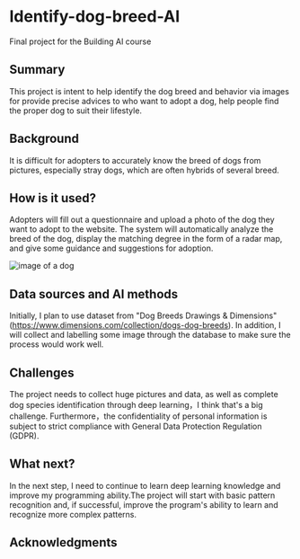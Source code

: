 
# Identify-dog-breed-AI

Final project for the Building AI course

## Summary

This project is intent to help identify the dog breed and behavior via images for provide precise advices to who want to adopt a dog, help people find the proper dog to suit their lifestyle.


## Background

It is difficult for adopters to accurately know the breed of dogs from pictures, especially stray dogs, which are often hybrids of several breed. 


## How is it used?

Adopters will fill out a questionnaire and upload a photo of the dog they want to adopt to the website. The system will automatically analyze the breed of the dog, display the matching degree in the form of a radar map, and give some guidance and suggestions for adoption.

![image of a dog](https://github.com/xiaoyuchen0220/my-ai-project/blob/main/hugo1.jpg)


## Data sources and AI methods

Initially, I plan to use dataset from "Dog Breeds Drawings & Dimensions" (https://www.dimensions.com/collection/dogs-dog-breeds). In addition, I will collect and labelling some image through the database to make sure the process would work well.

## Challenges

The project needs to collect huge pictures and data, as well as complete dog species identification through deep learning，I think that's a big challenge. Furthermore，the confidentiality of personal information is subject to strict compliance with General Data Protection Regulation (GDPR).

## What next?

In the next step, I need to continue to learn deep learning knowledge and improve my programming ability.The project will start with basic pattern recognition and, if successful, improve the program's ability to learn and recognize more complex patterns.


## Acknowledgments
